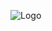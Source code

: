 
![Logo](https://encrypted-tbn0.gstatic.com/images?q=tbn:ANd9GcSglqtJ53B33BODHlS59YPw4ngU3LakCTCsPw&s)

